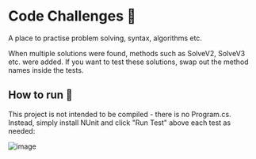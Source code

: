 # Code Challenges 🎯

A place to practise problem solving, syntax, algorithms etc.

When multiple solutions were found, methods such as SolveV2, SolveV3 etc. were added. If you want to test these solutions, swap out the method names inside the tests.

## How to run 🏃

This project is not intended to be compiled - there is no Program.cs. Instead, simply install NUnit and click "Run Test" above each test as needed:

![image](https://user-images.githubusercontent.com/67283034/163736872-3dcaa62f-cf3f-4b60-be90-07c5d34836cc.png)